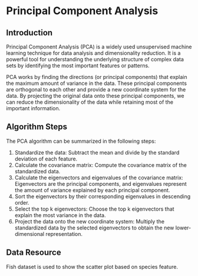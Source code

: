 # Principal Component Analysis
## Introduction 

Principal Component Analysis (PCA) is a widely used unsupervised machine learning technique for data analysis and dimensionality reduction. It is a powerful tool for understanding the underlying structure of complex data sets by identifying the most important features or patterns.

PCA works by finding the directions (or principal components) that explain the maximum amount of variance in the data. These principal components are orthogonal to each other and provide a new coordinate system for the data. By projecting the original data onto these principal components, we can reduce the dimensionality of the data while retaining most of the important information.

## Algorithm Steps

The PCA algorithm can be summarized in the following steps:

1. Standardize the data: Subtract the mean and divide by the standard deviation of each feature.
2. Calculate the covariance matrix: Compute the covariance matrix of the standardized data.
3. Calculate the eigenvectors and eigenvalues of the covariance matrix: Eigenvectors are the principal components, and eigenvalues represent the amount of variance explained by each principal component.
4. Sort the eigenvectors by their corresponding eigenvalues in descending order.
5. Select the top k eigenvectors: Choose the top k eigenvectors that explain the most variance in the data.
6. Project the data onto the new coordinate system: Multiply the standardized data by the selected eigenvectors to obtain the new lower-dimensional representation.

## Data Resource
Fish dataset is used to show the scatter plot based on species feature.

